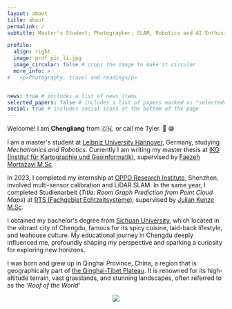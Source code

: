 ```yaml
---
layout: about
title: about
permalink: /
subtitle: Master's Student; Photographer; SLAM, Robotics and AI Enthusiast

profile:
  align: right
  image: prof_pic_li.jpg
  image_circular: false # crops the image to make it circular
  more_info: >
#   <p>Photography, travel and reading</p>


news: true # includes a list of news items
selected_papers: false # includes a list of papers marked as "selected={true}"
social: true # includes social icons at the bottom of the page
---
```


Welcome! I am **Chengliang** from :cn:, or call me Tyler. :wave: :grin:  

I am a master's student at [Leibniz University Hannover](https://www.uni-hannover.de/en/), Germany, studying *Mechatronics and Robotics*. Currently I am writing my master thesis at [IKG (Institut für Kartographie und Geoinformatik)](https://www.ikg.uni-hannover.de/de/), supervised by [Faezeh Mortazavi M.Sc](https://www.ikg.uni-hannover.de/de/mortazavi).

In 2023, I completed my internship at [OPPO Research Institute](https://www.oppo.com/en/about/), Shenzhen, involved multi-sensor calibration and LiDAR SLAM. In the same year, I completed Studienarbeit (*Title: Room Graph Prediction from Point Cloud Maps*) at [RTS (Fachgebiet Echtzeitsysteme)](https://www.ise.uni-hannover.de/de/rts), supervised by [Julian Kunze M.Sc](https://www.ise.uni-hannover.de/de/rts/institut).

I obtained my bachelor's degree from [Sichuan University](https://www.scu.edu.cn/), which located in the vibrant city of Chengdu, famous for its spicy cuisine, laid-back lifestyle, and teahouse culture. My educational journey in Chengdu deeply influenced me, profoundly shaping my perspective and sparking a curiosity for exploring new horizons.

I was born and grew up in Qinghai Province, China, a region that is geographically part of [the Qinghai-Tibet Plateau](（https://en.wikipedia.org/wiki/Tibetan_Plateau）). It is renowned for its high-altitude terrain, vast grasslands, and stunning landscapes, often referred to as the *'Roof of the World'* 





<!-- Hello World. Write your biography here. Tell the world about yourself. Link to your favorite [subreddit](http://reddit.com). You can put a picture in, too. The code is already in, just name your picture `prof_pic.jpg` and put it in the `img/` folder.

Put your address / P.O. box / other info right below your picture. You can also disable any of these elements by editing `profile` property of the YAML header of your `_pages/about.md`. Edit `_bibliography/papers.bib` and Jekyll will render your [publications page](/al-folio/publications/) automatically.

Link to your social media connections, too. This theme is set up to use [Font Awesome icons](https://fontawesome.com/) and [Academicons](https://jpswalsh.github.io/academicons/), like the ones below. Add your Facebook, Twitter, LinkedIn, Google Scholar, or just disable all of them. -->

<!-- <a href='https://clustrmaps.com/site/1bzku'  title='Visit tracker'><img src='//clustrmaps.com/map_v2.png?cl=afa9a9&w=300&t=tt&d=2lii7u4aMjVwFilH5T7yLnFPR5XJ75oXRC_8-Qke7F4&co=ffffff&ct=808080'/></a> -->


<div style="text-align: center;">
  <a href='https://clustrmaps.com/site/1bzku' title='Visit tracker'>
    <img src='//clustrmaps.com/map_v2.png?cl=afa9a9&w=300&t=tt&d=2lii7u4aMjVwFilH5T7yLnFPR5XJ75oXRC_8-Qke7F4&co=ffffff&ct=808080' style="display: inline-block;"/>
  </a>
</div>